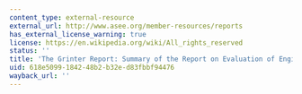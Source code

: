 ```yaml
---
content_type: external-resource
external_url: http://www.asee.org/member-resources/reports
has_external_license_warning: true
license: https://en.wikipedia.org/wiki/All_rights_reserved
status: ''
title: 'The Grinter Report: Summary of the Report on Evaluation of Engineering Education'
uid: 618e5099-1842-48b2-b32e-d83fbbf94476
wayback_url: ''
---
```


